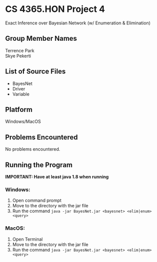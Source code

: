 # CS 4365.HON Project 4

Exact Inference over Bayesian Network (w/ Enumeration & Elimination)

## Group Member Names

Terrence Park  
Skye Pekerti

## List of Source Files

* BayesNet
* Driver
* Variable

## Platform

Windows/MacOS

## Problems Encountered

No problems encountered.

## Running the Program

**IMPORTANT: Have at least java 1.8 when running**

### Windows:

1. Open command prompt
2. Move to the directory with the jar file
3. Run the command `java -jar BayesNet.jar <bayesnet> <elim|enum> <query>`

### MacOS:

1. Open Terminal
2. Move to the directory with the jar file
3. Run the command `java -jar BayesNet.jar <bayesnet> <elim|enum> <query>`

